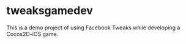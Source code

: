 tweaksgamedev
=============

This is a demo project of using Facebook Tweaks while developing a Cocos2D-iOS game. 
